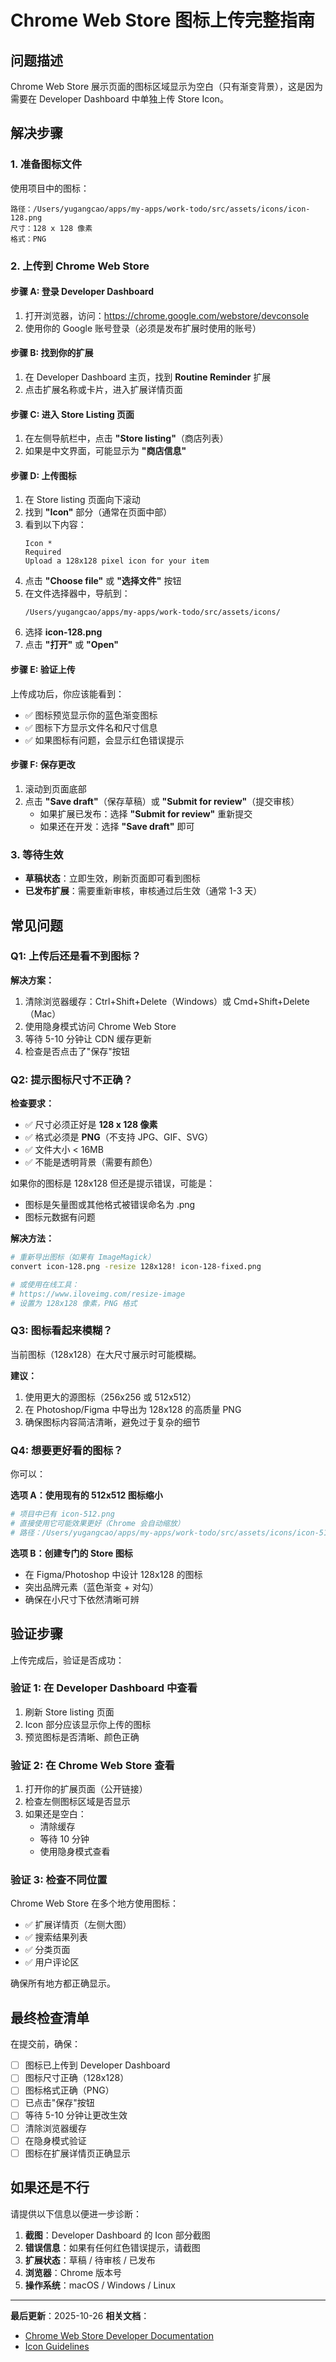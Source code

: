 # Chrome Web Store 图标上传完整指南

## 问题描述

Chrome Web Store 展示页面的图标区域显示为空白（只有渐变背景），这是因为需要在 Developer Dashboard 中单独上传 Store Icon。

## 解决步骤

### 1. 准备图标文件

使用项目中的图标：

```
路径：/Users/yugangcao/apps/my-apps/work-todo/src/assets/icons/icon-128.png
尺寸：128 x 128 像素
格式：PNG
```

### 2. 上传到 Chrome Web Store

#### 步骤 A: 登录 Developer Dashboard

1. 打开浏览器，访问：https://chrome.google.com/webstore/devconsole
2. 使用你的 Google 账号登录（必须是发布扩展时使用的账号）

#### 步骤 B: 找到你的扩展

1. 在 Developer Dashboard 主页，找到 **Routine Reminder** 扩展
2. 点击扩展名称或卡片，进入扩展详情页面

#### 步骤 C: 进入 Store Listing 页面

1. 在左侧导航栏中，点击 **"Store listing"**（商店列表）
2. 如果是中文界面，可能显示为 **"商店信息"**

#### 步骤 D: 上传图标

1. 在 Store listing 页面向下滚动
2. 找到 **"Icon"** 部分（通常在页面中部）
3. 看到以下内容：
   ```
   Icon *
   Required
   Upload a 128x128 pixel icon for your item
   ```
4. 点击 **"Choose file"** 或 **"选择文件"** 按钮
5. 在文件选择器中，导航到：
   ```
   /Users/yugangcao/apps/my-apps/work-todo/src/assets/icons/
   ```
6. 选择 **icon-128.png**
7. 点击 **"打开"** 或 **"Open"**

#### 步骤 E: 验证上传

上传成功后，你应该能看到：

- ✅ 图标预览显示你的蓝色渐变图标
- ✅ 图标下方显示文件名和尺寸信息
- ✅ 如果图标有问题，会显示红色错误提示

#### 步骤 F: 保存更改

1. 滚动到页面底部
2. 点击 **"Save draft"**（保存草稿）或 **"Submit for review"**（提交审核）
   - 如果扩展已发布：选择 **"Submit for review"** 重新提交
   - 如果还在开发：选择 **"Save draft"** 即可

### 3. 等待生效

- **草稿状态**：立即生效，刷新页面即可看到图标
- **已发布扩展**：需要重新审核，审核通过后生效（通常 1-3 天）

## 常见问题

### Q1: 上传后还是看不到图标？

**解决方案：**

1. 清除浏览器缓存：Ctrl+Shift+Delete（Windows）或 Cmd+Shift+Delete（Mac）
2. 使用隐身模式访问 Chrome Web Store
3. 等待 5-10 分钟让 CDN 缓存更新
4. 检查是否点击了"保存"按钮

### Q2: 提示图标尺寸不正确？

**检查要求：**

- ✅ 尺寸必须正好是 **128 x 128 像素**
- ✅ 格式必须是 **PNG**（不支持 JPG、GIF、SVG）
- ✅ 文件大小 < 16MB
- ✅ 不能是透明背景（需要有颜色）

如果你的图标是 128x128 但还是提示错误，可能是：

- 图标是矢量图或其他格式被错误命名为 .png
- 图标元数据有问题

**解决方法：**

```bash
# 重新导出图标（如果有 ImageMagick）
convert icon-128.png -resize 128x128! icon-128-fixed.png

# 或使用在线工具：
# https://www.iloveimg.com/resize-image
# 设置为 128x128 像素，PNG 格式
```

### Q3: 图标看起来模糊？

当前图标（128x128）在大尺寸展示时可能模糊。

**建议：**

1. 使用更大的源图标（256x256 或 512x512）
2. 在 Photoshop/Figma 中导出为 128x128 的高质量 PNG
3. 确保图标内容简洁清晰，避免过于复杂的细节

### Q4: 想要更好看的图标？

你可以：

**选项 A：使用现有的 512x512 图标缩小**

```bash
# 项目中已有 icon-512.png
# 直接使用它可能效果更好（Chrome 会自动缩放）
# 路径：/Users/yugangcao/apps/my-apps/work-todo/src/assets/icons/icon-512.png
```

**选项 B：创建专门的 Store 图标**

- 在 Figma/Photoshop 中设计 128x128 的图标
- 突出品牌元素（蓝色渐变 + 对勾）
- 确保在小尺寸下依然清晰可辨

## 验证步骤

上传完成后，验证是否成功：

### 验证 1: 在 Developer Dashboard 中查看

1. 刷新 Store listing 页面
2. Icon 部分应该显示你上传的图标
3. 预览图标是否清晰、颜色正确

### 验证 2: 在 Chrome Web Store 查看

1. 打开你的扩展页面（公开链接）
2. 检查左侧图标区域是否显示
3. 如果还是空白：
   - 清除缓存
   - 等待 10 分钟
   - 使用隐身模式查看

### 验证 3: 检查不同位置

Chrome Web Store 在多个地方使用图标：

- ✅ 扩展详情页（左侧大图）
- ✅ 搜索结果列表
- ✅ 分类页面
- ✅ 用户评论区

确保所有地方都正确显示。

## 最终检查清单

在提交前，确保：

- [ ] 图标已上传到 Developer Dashboard
- [ ] 图标尺寸正确（128x128）
- [ ] 图标格式正确（PNG）
- [ ] 已点击"保存"按钮
- [ ] 等待 5-10 分钟让更改生效
- [ ] 清除浏览器缓存
- [ ] 在隐身模式验证
- [ ] 图标在扩展详情页正确显示

## 如果还是不行

请提供以下信息以便进一步诊断：

1. **截图**：Developer Dashboard 的 Icon 部分截图
2. **错误信息**：如果有任何红色错误提示，请截图
3. **扩展状态**：草稿 / 待审核 / 已发布
4. **浏览器**：Chrome 版本号
5. **操作系统**：macOS / Windows / Linux

---

**最后更新**：2025-10-26
**相关文档**：

- [Chrome Web Store Developer Documentation](https://developer.chrome.com/docs/webstore/)
- [Icon Guidelines](https://developer.chrome.com/docs/webstore/images/)
